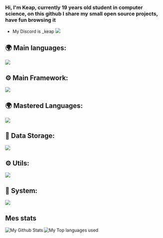 ### Hi, I'm Keap, currently 19 years old student in computer science, on this github I share my small open source projects, have fun browsing it 



-  My Discord is _keap [![](https://skillicons.dev/icons?i=discord&theme=dark)](https://skillicons.dev)

## 🌍 Main languages:

  ![](https://skillicons.dev/icons?i=html,css,python,java)

## ⚙ Main Framework:

  ![](https://skillicons.dev/icons?i=react)
  
## 🌍 Mastered Languages:
  ![](https://skillicons.dev/icons?i=c,php,js)

## 💾 Data Storage:
  ![](https://skillicons.dev/icons?i=mysql,mongodb)

## ⚙️ Utils:

  ![](https://skillicons.dev/icons?i=figma,git,vscode)


## 🔧 System:
 ![](https://skillicons.dev/icons?i=linux,nginx)


## Mes stats

  <img align="left" alt="My Github Stats" src="https://github-readme-stats.vercel.app/api?username=KeapRoof&count_private=true&show_icons=true&hide_border=true&theme=dracula" />
  <img align="left" alt="My Top languages used" src="https://github-readme-stats.vercel.app/api/top-langs/?username=KeapRoof&hide_border=true&theme=dracula&langs_count=3" />
